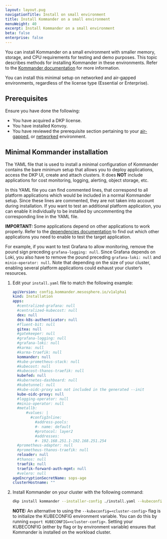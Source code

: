```yaml
---
layout: layout.pug
navigationTitle: Install on small environment
title: Install Kommander on a small environment
menuWeight: 40
excerpt: Install Kommander on a small environment
beta: false
enterprise: false
---
```


You can install Kommander on a small environment with smaller memory, storage, and CPU requirements for testing and demo purposes. This topic describes methods for installing Kommander in these environments. Refer to the [Kommander documentation][2.3] for more information.

You can install this minimal setup on networked and air-gapped environments, regardless of the license type (Essential or Enterprise).

## Prerequisites

Ensure you have done the following:

- You have acquired a DKP license.
- You have installed Konvoy.
- You have reviewed the prerequisite section pertaining to your [air-gapped][airgap], or [networked][networked] environment.

## Minimal Kommander installation

The YAML file that is used to install a minimal configuration of Kommander contains the bare minimum setup that allows you to deploy applications, access the DKP UI, create and attach clusters. It does **NOT** include applications for cost monitoring, logging, alerting, object storage, etc.

In this YAML file you can find commented lines, that correspond to all platform applications which would be included in a normal Kommander setup. Since these lines are commented, they are not taken into account during installation. If you want to test an additional platform application, you can enable it individually to be installed by uncommenting the corresponding line in the YAML file.

<p class="message--important"><strong>IMPORTANT: </strong>Some applications depend on other applications to work properly. Refer to the <a href="../../workspaces/applications/platform-applications/platform-application-dependencies/">dependencies documentation</a> to find out which other applications you need to enable to test the target application.</p>

For example, if you want to test Grafana to allow monitoring, remove the pound sign preceding `grafana-logging: null`. Since Grafana depends on Loki, you also have to remove the pound preceding `grafana-loki: null` and `minio-operator: null`. Note that depending on the size of your cluster, enabling several platform applications could exhaust your cluster’s resources.

1.  Edit your `install.yaml` file to match the following example:

    ```yaml
    apiVersion: config.kommander.mesosphere.io/v1alpha1
    kind: Installation
    apps:
      #centralized-grafana: null
      #centralized-kubecost: null
      dex: null
      dex-k8s-authenticator: null
      #fluent-bit: null
      gitea: null
      #gatekeeper: null
      #grafana-logging: null
      #grafana-loki: null
      #karma: null
      #karma-traefik: null
      kommander: null
      #kube-prometheus-stack: null
      #kubecost: null
      #kubecost-thanos-traefik: null
      kubefed: null
      #kubernetes-dashboard: null
      #kubetunnel: null
      #kube-oidc-proxy was not included in the generated --init
      kube-oidc-proxy: null
      #logging-operator: null
      #minio-operator: null
      #metallb:
          #values: |
            #configInline:
              #address-pools:
              #- name: default
              #protocol: layer2
              #addresses:
              #- 192.168.251.1-192.168.251.254
      #prometheus-adapter: null
      #prometheus-thanos-traefik: null
      reloader: null
      #thanos: null
      traefik: null
      traefik-forward-auth-mgmt: null
      #velero: null
    ageEncryptionSecretName: sops-age
    clusterHostname: ""
    ```

1.  Install Kommander on your cluster with the following command:

    ```bash
    dkp install kommander --installer-config ./install.yaml --kubeconfig=<cluster-kubeconfig>
    ```

    <p class="message--note"><strong>NOTE: </strong>An alternative to using the <code>--kubeconfig=&lt;cluster-config&gt;</code> flag is to initialize the KUBECONFIG environment variable. You can do this by running <code>export KUBECONFIG=&lt;cluster-config&gt;</code>. Setting your KUBECONFIG (either by flag or by environment variable) ensures that Kommander is installed on the workload cluster.</p>

[2.3]: ../../introduction
[airgap]: ../air-gapped#prerequisites
[networked]: ../networked#prerequisites
